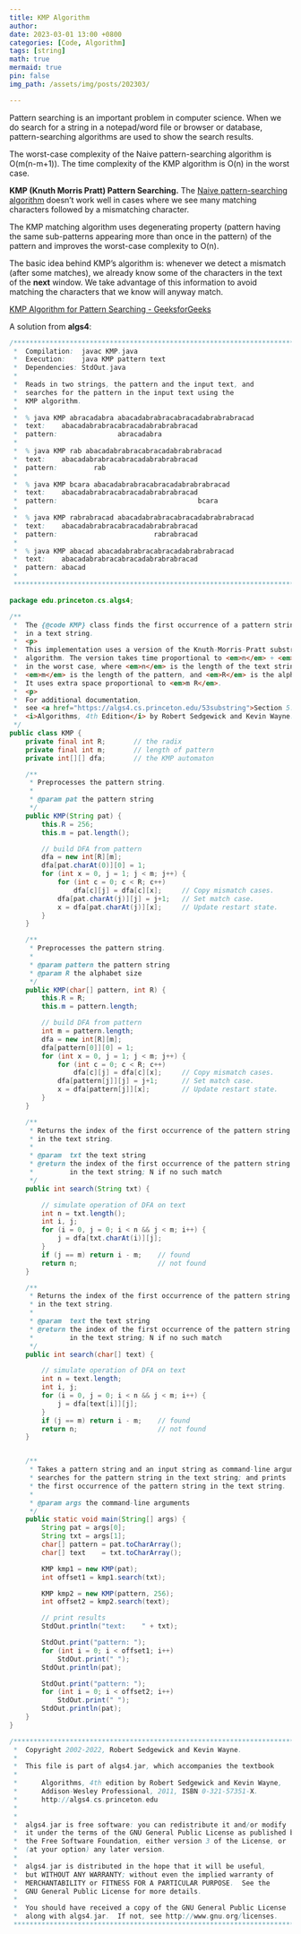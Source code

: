 ```yaml
---
title: KMP Algorithm
author: 
date: 2023-03-01 13:00 +0800
categories: [Code, Algorithm]
tags: [string]
math: true
mermaid: true
pin: false
img_path: /assets/img/posts/202303/

---
```






Pattern searching is an important problem in computer science. When we do search for a string in a notepad/word file or browser or database, pattern-searching algorithms are used to show the search results. 



The worst-case complexity of the Naive pattern-searching algorithm is O(m(n-m+1)). The time complexity of the KMP algorithm is O(n) in the worst case. 



**KMP (Knuth Morris Pratt) Pattern Searching.** The [Naive pattern-searching algorithm](https://www.geeksforgeeks.org/searching-for-patterns-set-1-naive-pattern-searching/) doesn’t work well in cases where we see many matching characters followed by a mismatching character.



The KMP matching algorithm uses degenerating property (pattern having the same sub-patterns appearing more than once in the pattern) of the pattern and improves the worst-case complexity to O(n). 



The basic idea behind KMP’s algorithm is: whenever we detect a mismatch (after some matches), we already know some of the characters in the text of the **next** window. We take advantage of this information to avoid matching the characters that we know will anyway match. 



[KMP Algorithm for Pattern Searching - GeeksforGeeks](https://www.geeksforgeeks.org/kmp-algorithm-for-pattern-searching/)



A solution from **algs4**:

```java
/******************************************************************************
 *  Compilation:  javac KMP.java
 *  Execution:    java KMP pattern text
 *  Dependencies: StdOut.java
 *
 *  Reads in two strings, the pattern and the input text, and
 *  searches for the pattern in the input text using the
 *  KMP algorithm.
 *
 *  % java KMP abracadabra abacadabrabracabracadabrabrabracad
 *  text:    abacadabrabracabracadabrabrabracad
 *  pattern:               abracadabra
 *
 *  % java KMP rab abacadabrabracabracadabrabrabracad
 *  text:    abacadabrabracabracadabrabrabracad
 *  pattern:         rab
 *
 *  % java KMP bcara abacadabrabracabracadabrabrabracad
 *  text:    abacadabrabracabracadabrabrabracad
 *  pattern:                                   bcara
 *
 *  % java KMP rabrabracad abacadabrabracabracadabrabrabracad
 *  text:    abacadabrabracabracadabrabrabracad
 *  pattern:                        rabrabracad
 *
 *  % java KMP abacad abacadabrabracabracadabrabrabracad
 *  text:    abacadabrabracabracadabrabrabracad
 *  pattern: abacad
 *
 ******************************************************************************/

package edu.princeton.cs.algs4;

/**
 *  The {@code KMP} class finds the first occurrence of a pattern string
 *  in a text string.
 *  <p>
 *  This implementation uses a version of the Knuth-Morris-Pratt substring search
 *  algorithm. The version takes time proportional to <em>n</em> + <em>m R</em>
 *  in the worst case, where <em>n</em> is the length of the text string,
 *  <em>m</em> is the length of the pattern, and <em>R</em> is the alphabet size.
 *  It uses extra space proportional to <em>m R</em>.
 *  <p>
 *  For additional documentation,
 *  see <a href="https://algs4.cs.princeton.edu/53substring">Section 5.3</a> of
 *  <i>Algorithms, 4th Edition</i> by Robert Sedgewick and Kevin Wayne.
 */
public class KMP {
    private final int R;       // the radix
    private final int m;       // length of pattern
    private int[][] dfa;       // the KMP automaton

    /**
     * Preprocesses the pattern string.
     *
     * @param pat the pattern string
     */
    public KMP(String pat) {
        this.R = 256;
        this.m = pat.length();

        // build DFA from pattern
        dfa = new int[R][m];
        dfa[pat.charAt(0)][0] = 1;
        for (int x = 0, j = 1; j < m; j++) {
            for (int c = 0; c < R; c++)
                dfa[c][j] = dfa[c][x];     // Copy mismatch cases.
            dfa[pat.charAt(j)][j] = j+1;   // Set match case.
            x = dfa[pat.charAt(j)][x];     // Update restart state.
        }
    }

    /**
     * Preprocesses the pattern string.
     *
     * @param pattern the pattern string
     * @param R the alphabet size
     */
    public KMP(char[] pattern, int R) {
        this.R = R;
        this.m = pattern.length;

        // build DFA from pattern
        int m = pattern.length;
        dfa = new int[R][m];
        dfa[pattern[0]][0] = 1;
        for (int x = 0, j = 1; j < m; j++) {
            for (int c = 0; c < R; c++)
                dfa[c][j] = dfa[c][x];     // Copy mismatch cases.
            dfa[pattern[j]][j] = j+1;      // Set match case.
            x = dfa[pattern[j]][x];        // Update restart state.
        }
    }

    /**
     * Returns the index of the first occurrence of the pattern string
     * in the text string.
     *
     * @param  txt the text string
     * @return the index of the first occurrence of the pattern string
     *         in the text string; N if no such match
     */
    public int search(String txt) {

        // simulate operation of DFA on text
        int n = txt.length();
        int i, j;
        for (i = 0, j = 0; i < n && j < m; i++) {
            j = dfa[txt.charAt(i)][j];
        }
        if (j == m) return i - m;    // found
        return n;                    // not found
    }

    /**
     * Returns the index of the first occurrence of the pattern string
     * in the text string.
     *
     * @param  text the text string
     * @return the index of the first occurrence of the pattern string
     *         in the text string; N if no such match
     */
    public int search(char[] text) {

        // simulate operation of DFA on text
        int n = text.length;
        int i, j;
        for (i = 0, j = 0; i < n && j < m; i++) {
            j = dfa[text[i]][j];
        }
        if (j == m) return i - m;    // found
        return n;                    // not found
    }


    /**
     * Takes a pattern string and an input string as command-line arguments;
     * searches for the pattern string in the text string; and prints
     * the first occurrence of the pattern string in the text string.
     *
     * @param args the command-line arguments
     */
    public static void main(String[] args) {
        String pat = args[0];
        String txt = args[1];
        char[] pattern = pat.toCharArray();
        char[] text    = txt.toCharArray();

        KMP kmp1 = new KMP(pat);
        int offset1 = kmp1.search(txt);

        KMP kmp2 = new KMP(pattern, 256);
        int offset2 = kmp2.search(text);

        // print results
        StdOut.println("text:    " + txt);

        StdOut.print("pattern: ");
        for (int i = 0; i < offset1; i++)
            StdOut.print(" ");
        StdOut.println(pat);

        StdOut.print("pattern: ");
        for (int i = 0; i < offset2; i++)
            StdOut.print(" ");
        StdOut.println(pat);
    }
}

/******************************************************************************
 *  Copyright 2002-2022, Robert Sedgewick and Kevin Wayne.
 *
 *  This file is part of algs4.jar, which accompanies the textbook
 *
 *      Algorithms, 4th edition by Robert Sedgewick and Kevin Wayne,
 *      Addison-Wesley Professional, 2011, ISBN 0-321-57351-X.
 *      http://algs4.cs.princeton.edu
 *
 *
 *  algs4.jar is free software: you can redistribute it and/or modify
 *  it under the terms of the GNU General Public License as published by
 *  the Free Software Foundation, either version 3 of the License, or
 *  (at your option) any later version.
 *
 *  algs4.jar is distributed in the hope that it will be useful,
 *  but WITHOUT ANY WARRANTY; without even the implied warranty of
 *  MERCHANTABILITY or FITNESS FOR A PARTICULAR PURPOSE.  See the
 *  GNU General Public License for more details.
 *
 *  You should have received a copy of the GNU General Public License
 *  along with algs4.jar.  If not, see http://www.gnu.org/licenses.
 ******************************************************************************/

```
